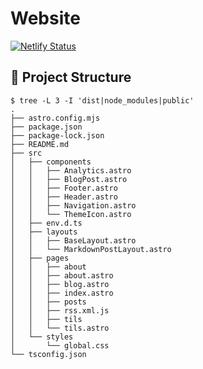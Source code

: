 # Website

[![Netlify Status](https://api.netlify.com/api/v1/badges/f681eb9e-1e54-4fc8-9a35-bb0de9cd3151/deploy-status)](https://app.netlify.com/sites/usrme-astro-website/deploys)

## 🚀 Project Structure

```console
$ tree -L 3 -I 'dist|node_modules|public'
.
├── astro.config.mjs
├── package.json
├── package-lock.json
├── README.md
├── src
│   ├── components
│   │   ├── Analytics.astro
│   │   ├── BlogPost.astro
│   │   ├── Footer.astro
│   │   ├── Header.astro
│   │   ├── Navigation.astro
│   │   └── ThemeIcon.astro
│   ├── env.d.ts
│   ├── layouts
│   │   ├── BaseLayout.astro
│   │   └── MarkdownPostLayout.astro
│   ├── pages
│   │   ├── about
│   │   ├── about.astro
│   │   ├── blog.astro
│   │   ├── index.astro
│   │   ├── posts
│   │   ├── rss.xml.js
│   │   ├── tils
│   │   └── tils.astro
│   └── styles
│       └── global.css
└── tsconfig.json
```
